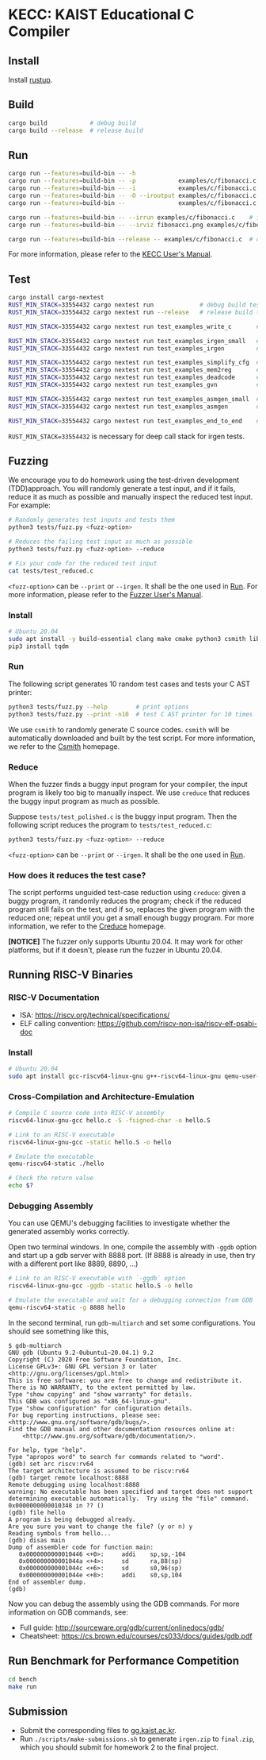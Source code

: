 # KECC: KAIST Educational C Compiler

## Install

Install [rustup](https://rustup.rs/).


## Build

```sh
cargo build            # debug build
cargo build --release  # release build
```


## Run

```sh
cargo run --features=build-bin -- -h                                     # print options
cargo run --features=build-bin -- -p            examples/c/fibonacci.c   # parse
cargo run --features=build-bin -- -i            examples/c/fibonacci.c   # irgen
cargo run --features=build-bin -- -O --iroutput examples/c/fibonacci.c   # optimize
cargo run --features=build-bin --               examples/c/fibonacci.c   # compile

cargo run --features=build-bin -- --irrun examples/c/fibonacci.c    # interprets the IR
cargo run --features=build-bin -- --irviz fibonacci.png examples/c/fibonacci.c    # visualizes the IR

cargo run --features=build-bin --release -- examples/c/fibonacci.c  # compile with release build
```

For more information, please refer to the [KECC User's Manual](bin/README.md).


## Test

```sh
cargo install cargo-nextest
RUST_MIN_STACK=33554432 cargo nextest run             # debug build test
RUST_MIN_STACK=33554432 cargo nextest run --release   # release build test

RUST_MIN_STACK=33554432 cargo nextest run test_examples_write_c       # run write_c test

RUST_MIN_STACK=33554432 cargo nextest run test_examples_irgen_small   # run irgen test using a small subset of examples
RUST_MIN_STACK=33554432 cargo nextest run test_examples_irgen         # run irgen test

RUST_MIN_STACK=33554432 cargo nextest run test_examples_simplify_cfg  # run simplify_cfg test
RUST_MIN_STACK=33554432 cargo nextest run test_examples_mem2reg       # run mem2reg test
RUST_MIN_STACK=33554432 cargo nextest run test_examples_deadcode      # run deadcode test
RUST_MIN_STACK=33554432 cargo nextest run test_examples_gvn           # run gvn test

RUST_MIN_STACK=33554432 cargo nextest run test_examples_asmgen_small  # run asmgen test using a small subset of examples
RUST_MIN_STACK=33554432 cargo nextest run test_examples_asmgen        # run asmgen test

RUST_MIN_STACK=33554432 cargo nextest run test_examples_end_to_end    # run irgen, optimize and asmgen pipeline test
```

`RUST_MIN_STACK=33554432` is necessary for deep call stack for irgen tests.


## Fuzzing

We encourage you to do homework using the test-driven development (TDD)approach. You will
randomly generate a test input, and if it fails,
reduce it as much as possible and
manually inspect the reduced test input.
For example:

```sh
# Randomly generates test inputs and tests them
python3 tests/fuzz.py <fuzz-option>

# Reduces the failing test input as much as possible
python3 tests/fuzz.py <fuzz-option> --reduce

# Fix your code for the reduced test input
cat tests/test_reduced.c
```

`<fuzz-option>` can be `--print` or `--irgen`. It shall be the one used in [Run](#run).
For more information, please refer to the [Fuzzer User's Manual](tests/README.md).

### Install

```sh
# Ubuntu 20.04
sudo apt install -y build-essential clang make cmake python3 csmith libcsmith-dev creduce
pip3 install tqdm
```

### Run

The following script generates 10 random test cases and tests your C AST printer:

```sh
python3 tests/fuzz.py --help        # print options
python3 tests/fuzz.py --print -n10  # test C AST printer for 10 times
```

We use `csmith` to randomly generate C source codes.
`csmith` will be automatically downloaded and built by the test script.
For more information, we refer to the [Csmith](https://embed.cs.utah.edu/csmith/) homepage.

### Reduce

When the fuzzer finds a buggy input program for your compiler,
the input program is likely too big to manually inspect.
We use `creduce` that reduces the buggy input program as much as possible.

Suppose `tests/test_polished.c` is the buggy input program.
Then the following script reduces the program to `tests/test_reduced.c`:

```sh
python3 tests/fuzz.py <fuzz-option> --reduce
```

`<fuzz-option>` can be `--print` or `--irgen`. It shall be the one used in [Run](#run).

### How does it reduces the test case?

The script performs unguided test-case reduction using `creduce`: given a buggy program, it
randomly reduces the program;
check if the reduced program still fails on the test, and
if so, replaces the given program with the reduced one;
repeat until you get a small enough buggy program.
For more information, we refer to the [Creduce](https://embed.cs.utah.edu/creduce/) homepage.

**[NOTICE]** The fuzzer only supports Ubuntu 20.04.
It may work for other platforms, but if it doesn't, please run the fuzzer in Ubuntu 20.04.

## Running RISC-V Binaries

### RISC-V Documentation

- ISA: <https://riscv.org/technical/specifications/>
- ELF calling convention: <https://github.com/riscv-non-isa/riscv-elf-psabi-doc>

### Install

```sh
# Ubuntu 20.04
sudo apt install gcc-riscv64-linux-gnu g++-riscv64-linux-gnu qemu-user-static gdb-multiarch
```

### Cross-Compilation and Architecture-Emulation

```sh
# Compile C source code into RISC-V assembly
riscv64-linux-gnu-gcc hello.c -S -fsigned-char -o hello.S

# Link to an RISC-V executable
riscv64-linux-gnu-gcc -static hello.S -o hello

# Emulate the executable
qemu-riscv64-static ./hello

# Check the return value
echo $?
```

### Debugging Assembly

You can use QEMU's debugging facilities to investigate whether the generated assembly works correctly.

Open two terminal windows.
In one, compile the assembly with `-ggdb` option and start up a gdb server with 8888 port.
(If 8888 is already in use, then try with a different port like 8889, 8890, ...)

```sh
# Link to an RISC-V executable with `-ggdb` option
riscv64-linux-gnu-gcc -ggdb -static hello.S -o hello

# Emulate the executable and wait for a debugging connection from GDB
qemu-riscv64-static -g 8888 hello
```

In the second terminal, run `gdb-multiarch` and set some configurations.
You should see something like this,

```
$ gdb-multiarch
GNU gdb (Ubuntu 9.2-0ubuntu1~20.04.1) 9.2
Copyright (C) 2020 Free Software Foundation, Inc.
License GPLv3+: GNU GPL version 3 or later <http://gnu.org/licenses/gpl.html>
This is free software: you are free to change and redistribute it.
There is NO WARRANTY, to the extent permitted by law.
Type "show copying" and "show warranty" for details.
This GDB was configured as "x86_64-linux-gnu".
Type "show configuration" for configuration details.
For bug reporting instructions, please see:
<http://www.gnu.org/software/gdb/bugs/>.
Find the GDB manual and other documentation resources online at:
    <http://www.gnu.org/software/gdb/documentation/>.

For help, type "help".
Type "apropos word" to search for commands related to "word".
(gdb) set arc riscv:rv64
The target architecture is assumed to be riscv:rv64
(gdb) target remote localhost:8888
Remote debugging using localhost:8888
warning: No executable has been specified and target does not support
determining executable automatically.  Try using the "file" command.
0x0000000000010348 in ?? ()
(gdb) file hello
A program is being debugged already.
Are you sure you want to change the file? (y or n) y
Reading symbols from hello...
(gdb) disas main
Dump of assembler code for function main:
   0x0000000000010446 <+0>:     addi    sp,sp,-104
   0x000000000001044a <+4>:     sd      ra,88(sp)
   0x000000000001044c <+6>:     sd      s0,96(sp)
   0x000000000001044e <+8>:     addi    s0,sp,104
End of assembler dump.
(gdb)
```

Now you can debug the assembly using the GDB commands.
For more information on GDB commands, see:

- Full guide: http://sourceware.org/gdb/current/onlinedocs/gdb/
- Cheatsheet: https://cs.brown.edu/courses/cs033/docs/guides/gdb.pdf

## Run Benchmark for Performance Competition

```sh
cd bench
make run
```


## Submission

- Submit the corresponding files to [gg.kaist.ac.kr](https://gg.kaist.ac.kr).
- Run `./scripts/make-submissions.sh` to generate `irgen.zip` to `final.zip`,
  which you should submit for homework 2 to the final project.
